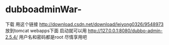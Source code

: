 # dubboadminWar-

下载 用这个链接  http://download.csdn.net/download/leiyong0326/9548973  
放到tomcat webapps下面  启动就可以用   http://127.0.0.1:8080/dubbo-admin-2.5.4/   用户名和密码都是root 
尽情享用吧
